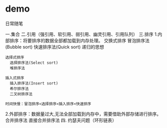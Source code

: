 # demo
日常随笔

一.集合
二.引用（强引用、软引用、弱引用、幽灵引用、引用队列）
三.排序
  1.内部排序：将要排序的数据全部都加载到内存处理。
    交换式排序
      冒泡排序法(Bubble sort)
      快速排序法(Quick sort)    递归的思想

    选择式排序
      选择排序法(Select sort)
      堆排序法
    
    插入式排序
      插入排序法(Insert sort)
      希尔排序法
      二叉树排序法

    时间快慢：冒泡排序<选择排序<插入排序<快速排序

  2.外部排序：数据量过大,无法全部加载到内存中，需要借助外部存储进行排序。
    合并排序法
    直接合并排序法
四. 约瑟夫问题（环形链表）

